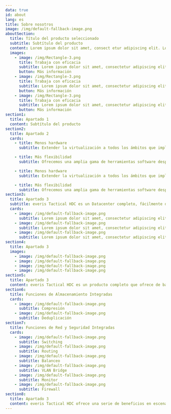 ```yaml
---
data: true
id: about
lang: es
title: Sobre nosotros
image: /img/default-fallback-image.png
aboutSection:
  title: Título del producto seleccionado
  subtitle: Subtítulo del producto
  content: Lorem ipsum dolor sit amet, consect etur adipiscing elit. Lorem ipsum dolor sit am et, consectetur adipiscing elit. Lorem ip sum dolor sit a met, consectetur adipisci ng elit.
  images:
    - image: /img/Rectangle-3.png
      title: Trabaja con eficacia
      subtitle: Lorem ipsum dolor sit amet, consectetur adipiscing elit.
      button: Más información
    - image: /img/Rectangle-3.png
      title: Trabaja con eficacia
      subtitle: Lorem ipsum dolor sit amet, consectetur adipiscing elit.
      button: Más información
    - image: /img/Rectangle-3.png
      title: Trabaja con eficacia
      subtitle: Lorem ipsum dolor sit amet, consectetur adipiscing elit.
      button: Más información
section1:
  title: Apartado 1
  content: Subtítulo del producto
section2:
  title: Apartado 2
  cards:
    - title: Menos hardware
      subtitle: Extender la virtualización a todos los ámbitos que implican un despliegue de Datacenter (Red, Almacenamiento, Seguridad) reduce significativamente el número de equipos que deben transportarse y la logística asociada.

    - title: Más flexibilidad
      subtitle: Ofrecemos una amplia gama de herramientas software desplegadas sobre una plataforma de servidores x86 estándar que permitirá implantar cualquier aplicación actual o futura, manteniendo criterios de protección de la inversión.

    - title: Menos hardware
      subtitle: Extender la virtualización a todos los ámbitos que implican un despliegue de Datacenter (Red, Almacenamiento, Seguridad) reduce significativamente el número de equipos que deben transportarse y la logística asociada.

    - title: Más flexibilidad
      subtitle: Ofrecemos una amplia gama de herramientas software desplegadas sobre una plataforma de servidores x86 estándar que permitirá implantar cualquier aplicación actual o futura, manteniendo criterios de protección de la inversión.
section3:
  title: Apartado 3
  subtitle: everis Tactical HDC es un Datacenter completo, fácilmente desplegable, construido con servidores x86 y switches de alta capacidad basados en estándares que ofrece en un formato compacto, apto para ser desplegado por dos personas que ofrece todas las funcionalidades básicas que se requieren en cualquier centro de datos profesional.
  cards:
    - image: /img/default-fallback-image.png
      subtitle: Lorem ipsum dolor sit amet, consectetur adipiscing elit, sed do eiusmod tempor incididunt ut labore et dolore magna aliqua. Ut enim ad minim veniam, quis nostrud exercitation ullamco laboris nisi ut aliquip ex ea commodo consequat. Duis aute irure dolor in reprehenderit in voluptate velit esse cillum dolore eu fugiat nulla pariatur. Excepteur sint Occaecat cupidatat non proident, sunt in culpa qui officia deserunt mollit anim id est laborum. Duis aute irure dolor in reprehenderit in voluptate velit esse cillum dolore eu fugiat nulla pariatur. Excepteur sint Occaecat cupidatat non proident, sunt in culpa qui officia deserunt mollit anim id est laborum.
    - image: /img/default-fallback-image.png
      subtitle: Lorem ipsum dolor sit amet, consectetur adipiscing elit, sed do eiusmod tempor incididunt ut labore et dolore magna aliqua. Ut enim ad minim veniam, quis nostrud exercitation ullamco laboris nisi ut aliquip ex ea commodo consequat. Duis aute irure dolor in reprehenderit in voluptate velit esse cillum dolore eu fugiat nulla pariatur. Excepteur sint Occaecat cupidatat non proident, sunt in culpa qui officia deserunt mollit anim id est laborum. Duis aute irure dolor in reprehenderit in voluptate velit esse cillum dolore eu fugiat nulla pariatur. Excepteur sint Occaecat cupidatat non proident, sunt in culpa qui officia deserunt mollit anim id est laborum.
    - image: /img/default-fallback-image.png
      subtitle: Lorem ipsum dolor sit amet, consectetur adipiscing elit, sed do eiusmod tempor incididunt ut labore et dolore magna aliqua. Ut enim ad minim veniam, quis nostrud exercitation ullamco laboris nisi ut aliquip ex ea commodo consequat. Duis aute irure dolor in reprehenderit in voluptate velit esse cillum dolore eu fugiat nulla pariatur. Excepteur sint Occaecat cupidatat non proident, sunt in culpa qui officia deserunt mollit anim id est laborum. Duis aute irure dolor in reprehenderit in voluptate velit esse cillum dolore eu fugiat nulla pariatur. Excepteur sint Occaecat cupidatat non proident, sunt in culpa qui officia deserunt mollit anim id est laborum.
section4:
  title: Apartado 3
  images:
    - image: /img/default-fallback-image.png
    - image: /img/default-fallback-image.png
    - image: /img/default-fallback-image.png
    - image: /img/default-fallback-image.png
section5:
  title: Apartado 3
  content: everis Tactical HDC es un producto completo que ofrece de base las capacidades de cómputo, almacenamiento, red y seguridad de un Datacenter moderno mediante la integración de un software de virtualización que permitirá desplegar en este sistema, cualquier software estándar o aplicación propietaria que esté desarrollada sobre plataformas estándar x86.
section6:
  title: Funciones de Almacenamiento Integradas
  cards:
    - image: /img/default-fallback-image.png
      subtitle: Compresión
    - image: /img/default-fallback-image.png
      subtitle: Deduplicación
section7:
  title: Funciones de Red y Seguridad Integradas
  cards:
    - image: /img/default-fallback-image.png
      subtitle: Switching
    - image: /img/default-fallback-image.png
      subtitle: Routing
    - image: /img/default-fallback-image.png
      subtitle: Balanceo
    - image: /img/default-fallback-image.png
      subtitle: VLAN Bridge
    - image: /img/default-fallback-image.png
      subtitle: Monitor
    - image: /img/default-fallback-image.png
      subtitle: Firewall
section8:
  title: Apartado 3
  content: everis Tactical HDC ofrece una serie de beneficios en escenarios de despliegue rápido que ningún otro producto del mercado es capaz de conseguir.
---
```

